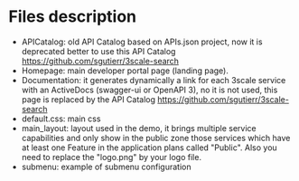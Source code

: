 
# Files description

* APICatalog: old API Catalog based on APIs.json project, now it is deprecated better to use this API Catalog https://github.com/sgutierr/3scale-search 
* Homepage: main developer portal page (landing page). 
* Documentation: it generates dynamically a link for each 3scale service with an ActiveDocs (swagger-ui or OpenAPI 3), no it is not used, this page is replaced by the API Catalog https://github.com/sgutierr/3scale-search  
* default.css: main css
* main_layout: layout used in the demo, it brings multiple service capabilities and only show in the public zone those services which have at least one Feature in the application plans called "Public". Also you need to replace the "logo.png" by your logo file.
* submenu: example of submenu configuration
